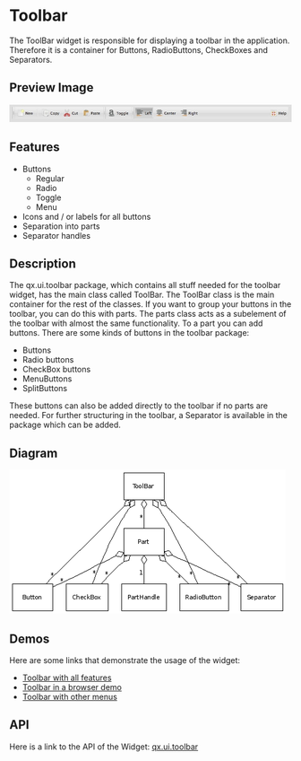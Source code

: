 Toolbar
=======

The ToolBar widget is responsible for displaying a toolbar in the application. Therefore it is a container for Buttons, RadioButtons, CheckBoxes and Separators.

Preview Image
-------------

![widget/toolbar.jpg](toolbar.jpg)

Features
--------

-   Buttons
    -   Regular
    -   Radio
    -   Toggle
    -   Menu
-   Icons and / or labels for all buttons
-   Separation into parts
-   Separator handles

Description
-----------

The qx.ui.toolbar package, which contains all stuff needed for the toolbar widget, has the main class called ToolBar. The ToolBar class is the main container for the rest of the classes. If you want to group your buttons in the toolbar, you can do this with parts. The parts class acts as a subelement of the toolbar with almost the same functionality. To a part you can add buttons. There are some kinds of buttons in the toolbar package:

-   Buttons
-   Radio buttons
-   CheckBox buttons
-   MenuButtons
-   SplitButtons

These buttons can also be added directly to the toolbar if no parts are needed. For further structuring in the toolbar, a Separator is available in the package which can be added.

Diagram
-------

![toolbar\_uml.png](toolbar_uml.png)

Demos
-----

Here are some links that demonstrate the usage of the widget:

-   [Toolbar with all features](../../apps/demobrowser/#widget~ToolBar.html)
-   [Toolbar in a browser demo](../../apps/demobrowser/#showcase~Browser.html)
-   [Toolbar with other menus](../../apps/demobrowser/#widget~Menu.html)

API
---

Here is a link to the API of the Widget:
[qx.ui.toolbar](../../apps/apiviewer/index.html#qx.ui.toolbar)
